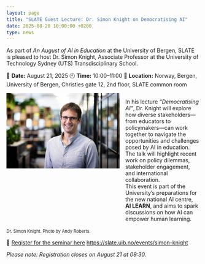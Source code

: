 ```yaml
---
layout: page
title: "SLATE Guest Lecture: Dr. Simon Knight on Democratising AI"
date: 2025-08-20 10:00:00 +0200
type: news
---
```


As part of *An August of AI in Education* at the University of Bergen, SLATE is pleased to host Dr. Simon Knight, Associate Professor at the University of Technology Sydney (UTS) Transdisciplinary School.

📅 **Date:** August 21, 2025
🕙 **Time:** 10:00–11:00
📍 **Location:**  Norway, Bergen, University of Bergen, Christies gate 12, 2nd floor, SLATE common room

<div style="display:flex; align-items:flex-start; gap:15px; ">
  <img src="/assets/images/simon-knight-2.jpg" alt="Dr. Simon Knight" style="width:295px; height:197px;">
  <p style="max-width:600px;">
  In his lecture <em>“Democratising AI”</em>, Dr. Knight will explore how diverse stakeholders—from educators to policymakers—can work together to navigate the opportunities and challenges posed by AI in education. The talk will highlight recent work on policy dilemmas, stakeholder engagement, and international collaboration. <br>This event is part of the University’s preparations for the new national AI centre, <b>AI LEARN</b>, and aims to spark discussions on how AI can empower human learning.
  </p>
</div>
<span style="font-size:0.8em;">Dr. Simon Knight. Photo by Andy Roberts.</span>

🔗 [Register for the seminar here](https://slate.uib.no/events/simon-knight) https://slate.uib.no/events/simon-knight

*Please note: Registration closes on August 21 at 09:30.*

